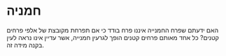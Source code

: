 # חמניה

האם ידעתם שפרח החמנייה איננו פרח בודד כי אם תפרחת מקובצת של אלפי פרחים קטנים? כל
אחד מאותם פרחים קטנים הופך לגרעין חמנייה, אשר עדיין אינו נראה לעין בקנה מידה זה.
